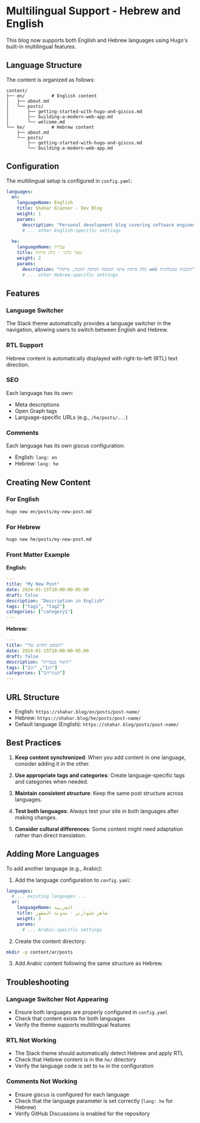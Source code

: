 # Multilingual Support - Hebrew and English

This blog now supports both English and Hebrew languages using Hugo's built-in multilingual features.

## Language Structure

The content is organized as follows:

```
content/
├── en/          # English content
│   ├── about.md
│   └── posts/
│       ├── getting-started-with-hugo-and-giscus.md
│       ├── building-a-modern-web-app.md
│       └── welcome.md
└── he/          # Hebrew content
    ├── about.md
    └── posts/
        ├── getting-started-with-hugo-and-giscus.md
        └── building-a-modern-web-app.md
```

## Configuration

The multilingual setup is configured in `config.yaml`:

```yaml
languages:
  en:
    languageName: English
    title: Shahar Glazner - Dev Blog
    weight: 1
    params:
      description: "Personal development blog covering software engineering, web development, and tech insights"
      # ... other English-specific settings
      
  he:
    languageName: עברית
    title: שאר גלזנר - בלוג פיתוח
    weight: 2
    params:
      description: "בלוג פיתוח אישי המכסה הנדסת תוכנה, פיתוח web ותובנות טכנולוגיות"
      # ... other Hebrew-specific settings
```

## Features

### Language Switcher
The Stack theme automatically provides a language switcher in the navigation, allowing users to switch between English and Hebrew.

### RTL Support
Hebrew content is automatically displayed with right-to-left (RTL) text direction.

### SEO
Each language has its own:
- Meta descriptions
- Open Graph tags
- Language-specific URLs (e.g., `/he/posts/...`)

### Comments
Each language has its own giscus configuration:
- English: `lang: en`
- Hebrew: `lang: he`

## Creating New Content

### For English
```bash
hugo new en/posts/my-new-post.md
```

### For Hebrew
```bash
hugo new he/posts/my-new-post.md
```

### Front Matter Example

**English:**
```yaml
---
title: "My New Post"
date: 2024-01-15T10:00:00-05:00
draft: false
description: "Description in English"
tags: ["tag1", "tag2"]
categories: ["category1"]
---
```

**Hebrew:**
```yaml
---
title: "הפוסט החדש שלי"
date: 2024-01-15T10:00:00-05:00
draft: false
description: "תיאור בעברית"
tags: ["תג1", "תג2"]
categories: ["קטגוריה1"]
---
```

## URL Structure

- English: `https://shahar.blog/en/posts/post-name/`
- Hebrew: `https://shahar.blog/he/posts/post-name/`
- Default language (English): `https://shahar.blog/posts/post-name/`

## Best Practices

1. **Keep content synchronized**: When you add content in one language, consider adding it in the other.

2. **Use appropriate tags and categories**: Create language-specific tags and categories when needed.

3. **Maintain consistent structure**: Keep the same post structure across languages.

4. **Test both languages**: Always test your site in both languages after making changes.

5. **Consider cultural differences**: Some content might need adaptation rather than direct translation.

## Adding More Languages

To add another language (e.g., Arabic):

1. Add the language configuration to `config.yaml`:
```yaml
languages:
  # ... existing languages ...
  ar:
    languageName: العربية
    title: شاهر جلوازنر - مدونة المطور
    weight: 3
    params:
      # ... Arabic-specific settings
```

2. Create the content directory:
```bash
mkdir -p content/ar/posts
```

3. Add Arabic content following the same structure as Hebrew.

## Troubleshooting

### Language Switcher Not Appearing
- Ensure both languages are properly configured in `config.yaml`
- Check that content exists for both languages
- Verify the theme supports multilingual features

### RTL Not Working
- The Stack theme should automatically detect Hebrew and apply RTL
- Check that Hebrew content is in the `he/` directory
- Verify the language code is set to `he` in the configuration

### Comments Not Working
- Ensure giscus is configured for each language
- Check that the language parameter is set correctly (`lang: he` for Hebrew)
- Verify GitHub Discussions is enabled for the repository 